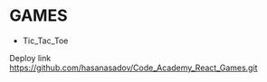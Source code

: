 # GAMES
<ul>
  <li>Tic_Tac_Toe</li>
</ul>

Deploy link
https://github.com/hasanasadov/Code_Academy_React_Games.git
